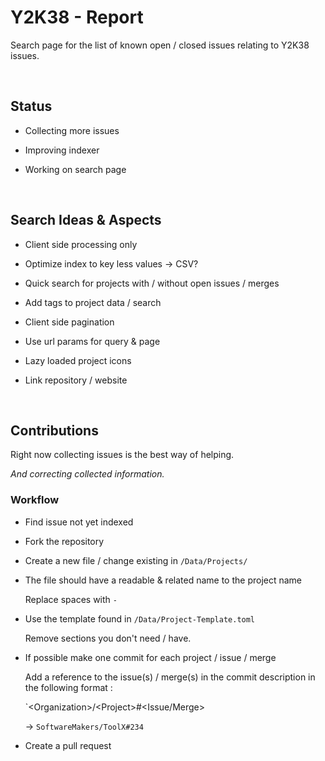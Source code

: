 
# Y2K38 - Report

Search page for the list of known open / closed issues relating to Y2K38 issues.

<br/>

## Status

- Collecting more issues

- Improving indexer

- Working on search page

<br/>

## Search Ideas & Aspects

- Client side processing only

- Optimize index to key less values -> CSV?

- Quick search for projects with / without open issues / merges

- Add tags to project data / search

- Client side pagination

- Use url params for query & page

- Lazy loaded project icons

- Link repository / website

<br/>

## Contributions

Right now collecting issues is the best way of helping.

*And correcting collected information.*

### Workflow

- Find issue not yet indexed

- Fork the repository

- Create a new file / change existing in `/Data/Projects/`

- The file should have a readable & related name to the project name

    Replace spaces with `-`

- Use the template found in `/Data/Project-Template.toml`

    Remove sections you don't need / have.

- If possible make one commit for each project / issue / merge

    Add a reference to the issue(s) / merge(s) in the 
    commit description in the following format : 
    
    `\<Organization>/\<Project>#<Issue/Merge>

    -> `SoftwareMakers/ToolX#234`

- Create a pull request
